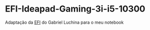# EFI-Ideapad-Gaming-3i-i5-10300

Adaptação da [EFI](https://github.com/luchina-gabriel/EFI-NOTEBOOK-LENOVO-IDEAPAD-GAMING-3i-10300H-10750H-i5-i7-iGPU) do Gabriel Luchina para o meu notebook
